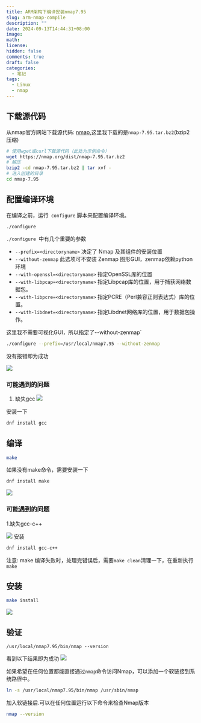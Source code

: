 ```yaml
---
title: ARM架构下编译安装nmap7.95
slug: arm-nmap-compile
description: ""
date: 2024-09-13T14:44:31+08:00
image: 
math: 
license: 
hidden: false
comments: true
draft: false
categories:
  - 笔记
tags:
  - Linux
  - nmap
---
```


<!-- 字段	介绍	默认值
description	文章简介	
image	特色图片	
comments	显示 / 隐藏评论区	true
license	文章协议 输入 false 可以隐藏	params.article.license.default
hidden	隐藏文章（不在首页，归档等页面显示，但是可以直接通过链接访问）	false
math	加载 KaTeX 脚本	
toc	显示 / 隐藏目录	params.article.toc
lastmod	最后更改时间	 -->

## 下载源代码
从nmap官方网站下载源代码:  [nmap](https://nmap.org/dist/),这里我下载的是`nmap-7.95.tar.bz2`(bzip2 压缩)

```bash
# 使用wget或curl下载源代码（此处为示例命令）  
wget https://nmap.org/dist/nmap-7.95.tar.bz2 
# 解压
bzip2 -cd nmap-7.95.tar.bz2 | tar xvf -
# 进入创建的目录
cd nmap-7.95
```
## 配置编译环境
在编译之前，运行` configure` 脚本来配置编译环境。
```
./configure
```
`./configure `中有几个重要的参数

- `--prefix=<directoryname>`
	决定了 Nmap 及其组件的安装位置
- `--without-zenmap`
	 此选项可不安装 Zenmap 图形GUI，zenmap依赖python环境
-  `--with-openssl=<directoryname>`
		指定OpenSSL库的位置
- `--with-libpcap=<directoryname>`
		指定Libpcap库的位置，用于捕获网络数据包。
- `--with-libpcre=<directoryname>`
		指定PCRE（Perl兼容正则表达式）库的位置。
- `--with-libdnet=<directoryname>`
		指定Libdnet网络库的位置，用于数据包操作。


这里我不需要可视化GUI，所以指定了--without-zenmap`

```bash
./configure --prefix=/usr/local/nmap7.95 --without-zenmap
```

没有报错即为成功

![](https://cdn.jsdelivr.net/gh/chenjb04/img@main/blog/20240913172719.png)

### 可能遇到的问题

1. 缺失gcc
![](https://cdn.jsdelivr.net/gh/chenjb04/img@main/blog/20240913172235.png)

安装一下
```bash
dnf install gcc
```
## 编译

```bash
make
```
如果没有make命令，需要安装一下
```bash
dnf install make
```
![](https://cdn.jsdelivr.net/gh/chenjb04/img@main/blog/20240913172902.png)
### 可能遇到的问题

1.缺失gcc-c++

![](https://cdn.jsdelivr.net/gh/chenjb04/img@main/blog/20240913172817.png)
安装
```bash
dnf install gcc-c++
```

注意: make 编译失败时，处理完错误后，需要`make clean`清理一下，在重新执行`make`

## 安装

```bash
make install
```
![](https://cdn.jsdelivr.net/gh/chenjb04/img@main/blog/20240913172934.png)
## 验证

```
/usr/local/nmap7.95/bin/nmap --version
```
看到以下结果即为成功
![](https://cdn.jsdelivr.net/gh/chenjb04/img@main/blog/20240913173004.png)

如果希望在任何位置都能直接通过`nmap`命令访问Nmap，可以添加一个软链接到系统路径中。
```bash
ln -s /usr/local/nmap7.95/bin/nmap /usr/sbin/nmap
```
加入软链接后.可以在任何位置运行以下命令来检查Nmap版本 
```bash
nmap --version
```

